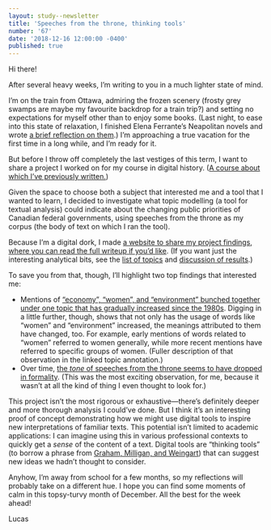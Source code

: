 ```yaml
---
layout: study--newsletter
title: 'Speeches from the throne, thinking tools'
number: '67'
date: '2018-12-16 12:00:00 -0400'
published: true
---
```


Hi there!

After several heavy weeks, I’m writing to you in a much lighter state of mind.

I’m on the train from Ottawa, admiring the frozen scenery (frosty grey swamps are maybe my favourite backdrop for a train trip?) and setting no expectations for myself other than to enjoy some books. (Last night, to ease into this state of relaxation, I finished Elena Ferrante’s Neapolitan novels and wrote [a brief reflection on them](https://lucascherkewski.com/study/ferrante/).) I’m approaching a true vacation for the first time in a long while, and I’m ready for it.

But before I throw off completely the last vestiges of this term, I want to share a project I worked on for my course in digital history. ([A course about which I’ve previously written.](https://lucascherkewski.com/hit-and-miss/58-digital-history-humanities/))

Given the space to choose both a subject that interested me and a tool that I wanted to learn, I decided to investigate what topic modelling (a tool for textual analysis) could indicate about the changing public priorities of Canadian federal governments, using speeches from the throne as my corpus (the body of text on which I ran the tool).

Because I’m a digital dork, I made [a website to share my project findings, where you can read the full writeup if you’d like](https://his3305.labs.lucascherkewski.com/). (If you want just the interesting analytical bits, see the [list of topics](https://his3305.labs.lucascherkewski.com/topics/) and [discussion of results](https://his3305.labs.lucascherkewski.com/discussion/).)

To save you from that, though, I’ll highlight two top findings that interested me:

* Mentions of [“economy”, “women”, and “environment” bunched together under one topic that has gradually increased since the 1980s](https://his3305.labs.lucascherkewski.com/topics/8-plan-economy-values/). Digging in a little further, though, shows that not only has the usage of words like “women” and “environment” increased, the meanings attributed to them have changed, too. For example, early mentions of words related to “women” referred to women generally, while more recent mentions have referred to specific groups of women. (Fuller description of that observation in the linked topic annotation.)
* Over time, [the _tone_ of speeches from the throne seems to have dropped in formality](https://his3305.labs.lucascherkewski.com/topics/24-act-asked-provide/). (This was the most exciting observation, for me, because it wasn’t at all the kind of thing I even thought to look for.)

This project isn’t the most rigorous or exhaustive—there’s definitely deeper and more thorough analysis I could’ve done. But I think it’s an interesting proof of concept demonstrating how we might use digital tools to inspire new interpretations of familiar texts. This potential isn’t limited to academic applications: I can imagine using this in various professional contexts to quickly get a _sense_ of the content of a text. Digital tools are “thinking tools” (to borrow a phrase from [Graham, Milligan, and Weingart](http://www.themacroscope.org/2.0/)) that can suggest new ideas we hadn’t thought to consider.

Anyhow, I’m away from school for a few months, so my reflections will probably take on a different hue. I hope you can find some moments of calm in this topsy-turvy month of December. All the best for the week ahead!

Lucas
